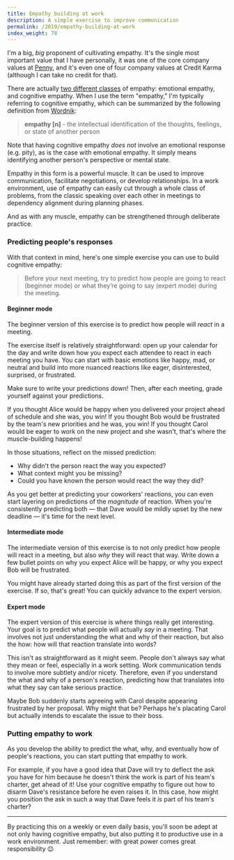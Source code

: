 ```yaml
---
title: Empathy building at work
description: A simple exercise to improve communication
permalink: /2019/empathy-building-at-work
index_weight: 78
---
```


I'm a big, _big_ proponent of cultivating empathy. It's the single most important value that I have personally, it was one of the core company values at [Penny](https://pennyapp.io), and it's even one of four company values at Credit Karma (although I can take no credit for that).

There are actually [two different classes](https://en.wikipedia.org/wiki/Empathy#Classification) of empathy: emotional empathy, and cognitive empathy. When I use the term "empathy," I'm typically referring to cognitive empathy, which can be summarized by the following definition from [Wordnik](https://www.wordnik.com/words/empathy):

> **empathy [n]** - the intellectual identification of the thoughts, feelings, or state of another person

Note that having cognitive empathy _does not_ involve an emotional response (e.g. pity), as is the case with emotional empathy. It simply means identifying another person's perspective or mental state.

Empathy in this form is a powerful muscle. It can be used to improve communication, facilitate negotiations, or develop relationships. In a work environment, use of empathy can easily cut through a whole class of problems, from the classic speaking over each other in meetings to dependency alignment during planning phases.

And as with any muscle, empathy can be strengthened through deliberate practice.

### Predicting people's responses

With that context in mind, here's one simple exercise you can use to build cognitive empathy:

> Before your next meeting, try to predict how people are going to react (beginner mode) or what they’re going to say (expert mode) during the meeting.

#### Beginner mode

The beginner version of this exercise is to predict how people will _react_ in a meeting.

The exercise itself is relatively straightforward: open up your calendar for the day and write down how you expect each attendee to react in each meeting you have. You can start with basic emotions like happy, mad, or neutral and build into more nuanced reactions like eager, disinterested, surprised, or frustrated.

Make sure to write your predictions down! Then, after each meeting, grade yourself against your predictions.

If you thought Alice would be happy when you delivered your project ahead of schedule and she was, you win! If you thought Bob would be frustrated by the team's new priorities and he was, you win! If you thought Carol would be eager to work on the new project and she wasn't, that's where the muscle-building happens!

In those situations, reflect on the missed prediction:

* Why didn't the person react the way you expected?
* What context might you be missing?
* Could you have known the person would react the way they did?

As you get better at predicting your coworkers' reactions, you can even start layering on predictions of the _magnitude_ of reaction. When you're consistently predicting both &mdash; that Dave would be mildly upset by the new deadline &mdash; it's time for the next level.

#### Intermediate mode

The intermediate version of this exercise is to not only predict how people will react in a meeting, but also _why_ they will react that way. Write down a few bullet points on why you expect Alice will be happy, or why you expect Bob will be frustrated.

You might have already started doing this as part of the first version of the exercise. If so, that's great! You can quickly advance to the expert version.

#### Expert mode

The expert version of this exercise is where things really get interesting. Your goal is to predict what people will actually _say_ in a meeting. That involves not just understanding the what and why of their reaction, but also the how: how will that reaction translate into words?

This isn't as straightforward as it might seem. People don't always say what they mean or feel, especially in a work setting. Work communication tends to involve more subtlety and/or nicety. Therefore, even if you understand the what and why of a person's reaction, predicting how that translates into what they say can take serious practice.

Maybe Bob suddenly starts agreeing with Carol despite appearing frustrated by her proposal. Why might that be? Perhaps he's placating Carol but actually intends to escalate the issue to their boss.

### Putting empathy to work

As you develop the ability to predict the what, why, and eventually how of people's reactions, you can start putting that empathy to work.

For example, if you have a good idea that Dave will try to deflect the ask you have for him because he doesn't think the work is part of his team's charter, get ahead of it! Use your cognitive empathy to figure out how to disarm Dave's resistance before he even raises it. In this case, how might you position the ask in such a way that Dave feels it _is_ part of his team's charter?

---

By practicing this on a weekly or even daily basis, you'll soon be adept at not only having cognitive empathy, but also putting it to productive use in a work environment. Just remember: with great power comes great responsibility 😉
